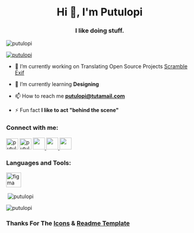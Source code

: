 <h1 align="center">Hi 👋, I'm Putulopi</h1>
<h3 align="center">I like doing stuff.</h3>

<p align="left"> <img src="https://komarev.com/ghpvc/?username=putulopi&label=Profile%20views&color=0e75b6&style=flat" alt="putulopi" /> </p>

<p align="left"> <a href="https://twitter.com/putulopi" target="blank"><img src="https://img.shields.io/twitter/follow/putulopi?logo=twitter&style=for-the-badge" alt="putulopi" /></a> </p>

- 🔭 I’m currently working on Translating Open Source Projects [Scramble Exif](https://www.transifex.com/juanitobananas/scrambled-exif/dashboard/)

- 🌱 I’m currently learning **Designing**

- 📫 How to reach me **putulopi@tutamail.com**

- ⚡ Fun fact **I like to act "behind the scene"**

<h3 align="left">Connect with me:</h3>
<p align="left">
<a href="https://twitter.com/putulopi" target="blank"><img heigth=32 width=32 src="https://simpleicons.org/icons/twitter.svg" alt="putulopi" height="30" width="40" /></a>
<a href="https://instagram.com/putulopi" target="blank"><img heigth=32 width=32 src="https://simpleicons.org/icons/instagram.svg" alt="putulopi" height="30" width="40" /></a>
<a href="https://dribbble.com/putulopi"> <img height=32 width=32 src="https://simpleicons.org/icons/dribbble.svg"> </a>
<a href="https://www.canva.com/p/putulopi/"> <img height=32 width=32 src="https://simpleicons.org/icons/canva.svg"> </a>
<a href="https://www.chess.com/member/putulopi"> <img height=32 width=32 src="https://simpleicons.org/icons/lichess.svg"> </a>
</p>

<h3 align="left">Languages and Tools:</h3>
<p align="left"> <a href="https://www.figma.com/" target="_blank"> <img src="https://www.vectorlogo.zone/logos/figma/figma-icon.svg" alt="figma" width="40" height="40"/> </a> </p>

<p>&nbsp;<img align="center" src="https://github-readme-stats.vercel.app/api?username=putulopi&show_icons=true&locale=en" alt="putulopi" /></p>

<p><img align="center" src="https://github-readme-streak-stats.herokuapp.com/?user=putulopi&" alt="putulopi" /></p>

### Thanks For The <a href="https://simpleicons.org/">Icons</a> & <a href="https://rahuldkjain.github.io/gh-profile-readme-generator/">Readme Template</a>
